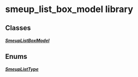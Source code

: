 


# smeup_list_box_model library











## Classes

##### [SmeupListBoxModel](../smeup_models_widgets_smeup_list_box_model/SmeupListBoxModel-class.md)



 








## Enums

##### [SmeupListType](../smeup_models_widgets_smeup_list_box_model/SmeupListType.md)



 









